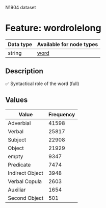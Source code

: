 <p>N1904 dataset</p>

<h1>Feature: wordrolelong</h1>

<table>
<thead>
<tr>
  <th>Data type</th>
  <th>Available for node types</th>
</tr>
</thead>
<tbody>
<tr>
  <td>string</td>
  <td><A HREF="featurebynodetype.md#word">word</A></td>
</tr>
</tbody>
</table>

<h2>Description</h2>

<p>✅ Syntactical role of the word (full)</p>

<h2>Values</h2>

<table>
<thead>
<tr>
  <th>Value</th>
  <th>Frequency</th>
</tr>
</thead>
<tbody>
<tr>
  <td>Adverbial</td>
  <td>41598</td>
</tr>
<tr>
  <td>Verbal</td>
  <td>25817</td>
</tr>
<tr>
  <td>Subject</td>
  <td>22908</td>
</tr>
<tr>
  <td>Object</td>
  <td>21929</td>
</tr>
<tr>
  <td>empty</td>
  <td>9347</td>
</tr>
<tr>
  <td>Predicate</td>
  <td>7474</td>
</tr>
<tr>
  <td>Indirect Object</td>
  <td>3948</td>
</tr>
<tr>
  <td>Verbal Copula</td>
  <td>2603</td>
</tr>
<tr>
  <td>Auxiliar</td>
  <td>1654</td>
</tr>
<tr>
  <td>Second Object</td>
  <td>501</td>
</tr>
</tbody>
</table>
